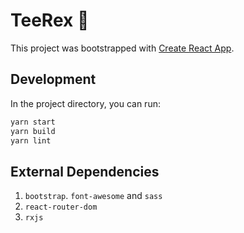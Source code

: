 # TeeRex 🦖

This project was bootstrapped with [Create React App](https://github.com/facebook/create-react-app).

## Development

In the project directory, you can run:

```bash
yarn start
yarn build
yarn lint
```

## External Dependencies

1. `bootstrap`. `font-awesome` and `sass`
2. `react-router-dom`
3. `rxjs`
